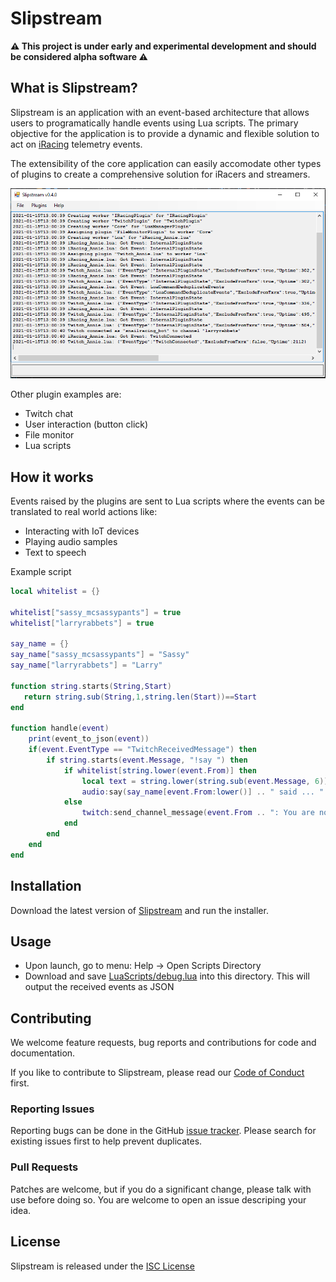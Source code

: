 ﻿# Slipstream

**⚠ This project is under early and experimental development and should be considered alpha
software ⚠**

## What is Slipstream?

Slipstream is an application with an event-based architecture that allows 
users to programatically handle events using Lua scripts. The primary
objective for the application is to provide a dynamic and flexible solution
to act on [iRacing](http://www.iracing.com) telemetry events.

The extensibility of the core application can easily accomodate other types
of plugins to create a comprehensive solution for iRacers and streamers. 

![Slipstream Screenshot](docs/img/screen_shot.PNG)

Other plugin examples are: 
- Twitch chat
- User interaction (button click)
- File monitor
- Lua scripts

## How it works

Events raised by the plugins are sent to Lua scripts where the events can be translated
to real world actions like:
- Interacting with IoT devices
- Playing audio samples
- Text to speech

Example script
```Lua
local whitelist = {}

whitelist["sassy_mcsassypants"] = true
whitelist["larryrabbets"] = true

say_name = {}
say_name["sassy_mcsassypants"] = "Sassy"
say_name["larryrabbets"] = "Larry"

function string.starts(String,Start)
   return string.sub(String,1,string.len(Start))==Start
end

function handle(event)
    print(event_to_json(event))
    if(event.EventType == "TwitchReceivedMessage") then
        if string.starts(event.Message, "!say ") then
            if whitelist[string.lower(event.From)] then
                local text = string.lower(string.sub(event.Message, 6))
                audio:say(say_name[event.From:lower()] .. " said ... " .. text, 1)
            else
                twitch:send_channel_message(event.From .. ": You are not whitelisted to use !say")
            end
        end
    end
end
```

## Installation

Download the latest version of
[Slipstream](https://github.com/dennis/slipstream/releases/download/v0.3.0/slipstream-v0.3.0.msi)
and run the installer.

## Usage

 - Upon launch, go to menu: Help -> Open Scripts Directory
 - Download and save [LuaScripts/debug.lua](LuaScripts/debug.lua) into this
   directory. This will output the received events as JSON

## Contributing

We welcome feature requests, bug reports and contributions for code and
documentation.

If you like to contribute to Slipstream, please read our [Code of
Conduct](CODE_OF_CONDUCT.md) first.

### Reporting Issues

Reporting bugs can be done in the GitHub [issue
tracker](https://github.com/dennis/slipstream/issues). Please search for
existing issues first to help prevent duplicates.

### Pull Requests

Patches are welcome, but if you do a significant change, please talk with use
before doing so. You are welcome to open an issue descriping your idea.

## License

Slipstream is released under the [ISC License](LICENSE)
